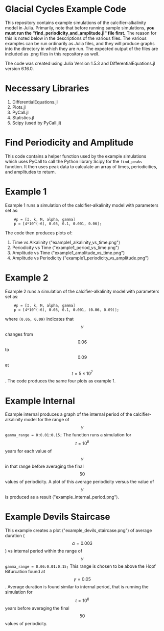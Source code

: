 # Glacial Cycles Example Code
This repository contains example simulations of the calcifier-alkalinity model in Julia. Primarily, note that before running sample simulations, **you must run the "find_periodicity_and_amplitude.jl" file first.** The reason for this is noted below in the descriptions of the various files. The various examples can be run ordinarily as Julia files, and they will produce graphs into the directory in which they are run. The expected output of the files are included as .png files in this repository as well.

The code was created using Julia Version 1.5.3 and DifferentialEquations.jl version 6.16.0.
# Necessary Libraries
1. DifferentialEquations.jl
2. Plots.jl
3. PyCall.jl
4. Statistics.jl
5. Scipy (used by PyCall.jl)

# Find Periodicity and Amplitude
This code contains a helper function used by the example simulations which uses PyCall to call the Python library Scipy for the `find_peaks` function. It then uses peak data to calculate an array of times, periodicities, and amplitudes to return. 

# Example 1
Example 1 runs a simulation of the calcifier-alkalinity model with parameters set as:

        #p = [I, k, M, alpha, gamma]
        p = [4*10^(-6), 0.05, 0.1, 0.001, 0.06];
        
The code then produces plots of:
1. Time vs Alkalinity ("example1_alkalinity_vs_time.png")
2. Periodicity vs Time ("example1_period_vs_time.png")
3. Amplitude vs Time ("example1_amplitude_vs_time.png")
4. Amplitude vs Periodicity ("example1_periodicity_vs_amplitude.png")

# Example 2
Example 2 runs a simulation of the calcifier-alkalinity model with parameters set as:

        #p = [I, k, M, alpha, gamma]
        p = [4*10^(-6), 0.05, 0.1, 0.001, (0.06, 0.09)];
        
where `(0.06, 0.09)` indicates that $$\gamma$$ changes from $$0.06$$ to $$0.09$$ at $$t = 5\times 10^7$$. The code produces the same four plots as example 1. 

# Example Internal
Example internal produces a graph of the internal period of the calcifier-alkalinity model for the range of $$\gamma$$ `gamma_range = 0:0.01:0.15;` The function runs a simulation for $$t = 10^8$$ years for each value of $$\gamma$$ in that range before averaging the final $$50$$ values of periodicity. A plot of this average periodicity versus the value of $$\gamma$$ is produced as a result ("example_internal_period.png"). 

# Example Devils Staircase
This example creates a plot ("example_devils_staircase.png") of average duration ($$\alpha = 0.003$$) vs internal period within the range of $$\gamma$$ `gamma_range = 0.06:0.01:0.15;` This range is chosen to be above the Hopf Bifurcation found at $$\gamma = 0.05$$. Average duration is found similar to internal period, that is running the simulation for $$t = 10^8$$ years before averaging the final $$50$$ values of periodicity.
